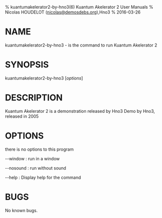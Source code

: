 % kuantumakelerator2-by-hno3(6) Kuantum Akelerator 2 User Manuals
% Nicolas HOUDELOT (nicolas@demosdebs.org),Hno3
% 2016-03-26

# NAME
kuantumakelerator2-by-hno3 - is the command to run Kuantum Akelerator 2 

# SYNOPSIS
kuantumakelerator2-by-hno3 [*options*]

# DESCRIPTION
Kuantum Akelerator 2  is a demonstration released by Hno3
Demo by Hno3, released in 2005

# OPTIONS
there is no options to this program

\--window
:   run in a window

\--nosound
:   run without sound

\--help
:   Display help for the command


# BUGS
No known bugs.
